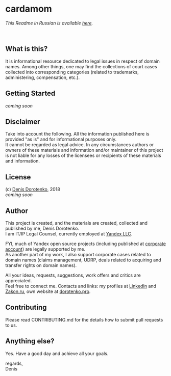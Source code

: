 # cardamom

*This Readme in Russian is available [here](/cardamom/README-RU.md).*

<br>

## What is this?

It is informational resource dedicated to legal issues in respect of domain names. Among other things, one may find the collections of court cases collected into corresponding categories (related to trademarks, administering, compensation, etc.).<br/>


## Getting Started


*coming soon*


## Disclaimer

Take into account the following. All the information published here is provided "as is" and for informational purposes only.<br/>
It cannot be regarded as legal advice. In any circumstances authors or owners of these materials and information and/or maintainer of this project is not liable for any losses of the licensees or recipients of these materials and information.


## License

(c) [Denis Dorotenko](http://linkedin.com/in/dorotenko/), 2018 <br/>
*coming soon*

## Author

This project is created, and the materials are created, collected and published by me, Denis Dorotenko.<br/>
I am IT/IP Legal Counsel, currently employed at [Yandex LLC](https://yandex.com/company/). <br/>

FYI, much of Yandex open source projects (including published at [corporate account](https://github.com/yandex)) are legally supported by me.<br/>
As another part of my work, I also support corporate cases related to domain names (claims management, UDRP, deals related to acquiring and transfer rights on domain names).

All your ideas, requests, suggestions, work offers and critics are appreciated.<br/> 
Feel free to connect me. Contacts and links: my profiles at [LinkedIn](http://linkedin.com/in/dorotenko/en) and [Zakon.ru](http://zakon.ru/dorotenko), own website at [dorotenko.pro](http://dorotenko.pro/english).

## Contributing

Please read CONTRIBUTING.md for the details how to submit pull requests to us.


## Anything else?

Yes. Have a good day and achieve all your goals.

regards,<br/>
Denis
